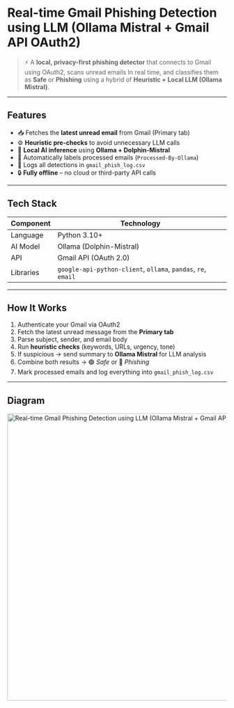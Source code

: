 # Real-time Gmail Phishing Detection using LLM (Ollama Mistral + Gmail API OAuth2)

> ⚡ A **local, privacy-first phishing detector** that connects to Gmail using OAuth2, scans unread emails In real time, and classifies them as **Safe** or **Phishing** using a hybrid of **Heuristic + Local LLM (Ollama Mistral)**.

---

##  Features

- 📥 Fetches the **latest unread email** from Gmail (Primary tab)  
- ⚙️ **Heuristic pre-checks** to avoid unnecessary LLM calls  
- 🤖 **Local AI inference** using **Ollama + Dolphin-Mistral**  
- 📨 Automatically labels processed emails (`Processed-By-Ollama`)  
- 🧾 Logs all detections in `gmail_phish_log.csv`  
- 🔒 **Fully offline** – no cloud or third-party API calls  

---

##  Tech Stack

| Component | Technology |
|------------|-------------|
| Language | Python 3.10+ |
| AI Model | Ollama (Dolphin-Mistral) |
| API | Gmail API (OAuth 2.0) |
| Libraries | `google-api-python-client`, `ollama`, `pandas`, `re`, `email` |

---

##  How It Works

1. Authenticate your Gmail via OAuth2  
2. Fetch the latest unread message from the **Primary tab**  
3. Parse subject, sender, and email body  
4. Run **heuristic checks** (keywords, URLs, urgency, tone)  
5. If suspicious → send summary to **Ollama Mistral** for LLM analysis  
6. Combine both results → 🟢 *Safe* or 🔴 *Phishing*  
7. Mark processed emails and log everything into `gmail_phish_log.csv`  

---

## Diagram

<img width="900" height="660" alt="Real-time Gmail Phishing Detection using LLM (Ollama Mistral + Gmail API OAuth2) - visual selection" src="https://github.com/user-attachments/assets/cdf61578-8a5c-403b-8b33-a33b50f68611" />




